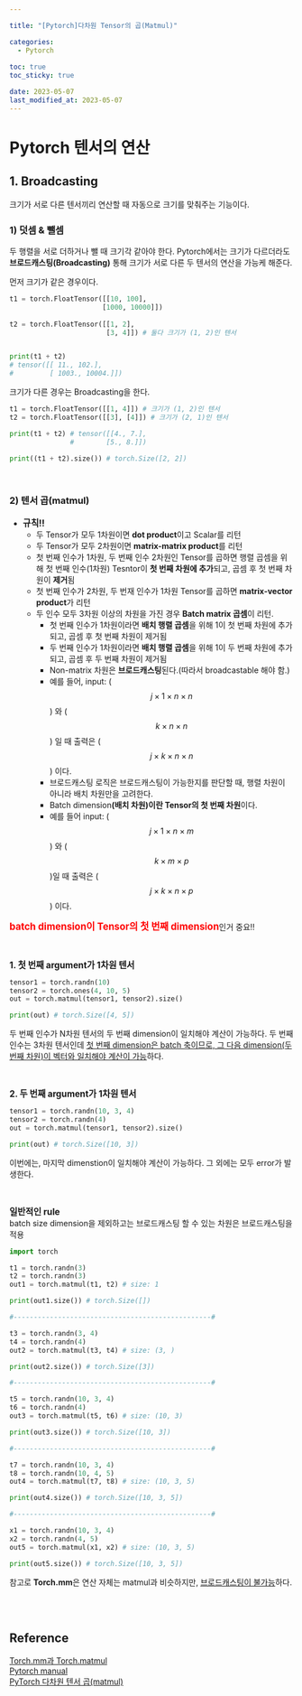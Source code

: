 ```yaml
---

title: "[Pytorch]다차원 Tensor의 곱(Matmul)"

categories: 
  - Pytorch
  
toc: true
toc_sticky: true

date: 2023-05-07
last_modified_at: 2023-05-07
---
```


# Pytorch 텐서의 연산
## 1. Broadcasting
크기가 서로 다른 텐서끼리 연산할 때 자동으로 크기를 맞춰주는 기능이다.

### 1) 덧셈 & 뺄셈
두 행렬을 서로 더하거나 뺄 때 크기각 같아야 한다. Pytorch에서는 크기가 다르더라도 <b>브로드캐스팅(Broadcasting)</b> 통해 크기가 서로 다른 두 텐서의 연산을 가능케 해준다. 

먼저 크기가 같은 경우이다.  

```python
t1 = torch.FloatTensor([[10, 100], 
                       [1000, 10000]])
                       
t2 = torch.FloatTensor([[1, 2], 
                        [3, 4]]) # 둘다 크기가 (1, 2)인 텐서


print(t1 + t2) 
# tensor([[ 11., 102.],
#         [ 1003., 10004.]])
```

크기가 다른 경우는 Broadcasting을 한다.

```python
t1 = torch.FloatTensor([[1, 4]]) # 크기가 (1, 2)인 텐서
t2 = torch.FloatTensor([[3], [4]]) # 크기가 (2, 1)인 텐서

print(t1 + t2) # tensor([[4., 7.],
               #        [5., 8.]])

print((t1 + t2).size()) # torch.Size([2, 2])
```

<br/>

### 2) 텐서 곱(matmul)
- <span style = "font-size:110%"><b>규칙!!</b></span>  
  - 두 Tensor가 모두 1차원이면 **dot product**이고 Scalar를 리턴
  - 두 Tensor가 모두 2차원이면 **matrix-matrix product**를 리턴
  - 첫 번째 인수가 1차원, 두 번째 인수 2차원인 Tensor를 곱하면 행렬 곱셈을 위해 첫 번째 인수(1차원) Tesntor이 **첫 번째 차원에 추가**되고, 곱셈 후 첫 번째 차원이 **제거**됨
  - 첫 번째 인수가 2차원, 두 번재 인수가 1차원 Tensor를 곱하면 **matrix-vector product**가 리턴
  - 두 인수 모두 3차원 이상의 차원을 가진 경우 **Batch matrix 곱셈**이 리턴. 
    - 첫 번째 인수가 1차원이라면 **배치 행렬 곱셈**을 위해 1이 첫 번째 차원에 추가되고, 곱셈 후 첫 번째 차원이 제거됨 
    - 두 번째 인수가 1차원이라면 **배치 행렬 곱셈**을 위해 1이 두 번째 차원에 추가되고, 곱셈 후 두 번째 차원이 제거됨
    - Non-matrix 차원은 **브로드캐스팅**된다.(따라서 broadcastable 해야 함.)
    - 예를 들어, input: ($$j \times 1 \times n \times n$$) 와 ($$k \times n \times n$$) 일 때 출력은 ($$j \times k \times n \times n$$) 이다.
    - 브로드캐스팅 로직은 브로드캐스팅이 가능한지를 판단할 때, 행렬 차원이 아니라 배치 차원만을 고려한다.
    - Batch dimension<b>(배치 차원)이란 Tensor의 첫 번째 차원</b>이다.
    - 예를 들어 input: ($$j \times 1 \times n \times m$$) 와 ($$k \times m \times p $$)일 때 출력은 ($$j \times k \times n \times p$$) 이다. 

<span style = "font-size:120%"><span style = "color:red">**batch dimension이 Tensor의 첫 번째 dimension**</span></span>인거 중요!!

<br/>

<span style = "font-size:110%"><b>1. 첫 번째 argument가 1차원 텐서</b></span>

```python
tensor1 = torch.randn(10)
tensor2 = torch.ones(4, 10, 5)
out = torch.matmul(tensor1, tensor2).size()

print(out) # torch.Size([4, 5])
```

두 번째 인수가 N차원 텐서의 두 번째 dimension이 일치해야 계산이 가능하다. 두 번째 인수는 3차원 텐서인데 <u>첫 번째 dimension은 batch 축이므로, 그 다음 dimension(두 번째 차원)이
 벡터와 일치해야 계산이 가능</u>하다.

<br/>

<span style = "font-size:110%"><b>2. 두 번째 argument가 1차원 텐서</b></span>

```python
tensor1 = torch.randn(10, 3, 4)
tensor2 = torch.randn(4)
out = torch.matmul(tensor1, tensor2).size()

print(out) # torch.Size([10, 3])
```

이번에는, 마지막 dimenstion이 일치해야 계산이 가능하다. 그 외에는 모두 error가 발생한다.

<br/>

<span style = "font-size:110%"><b>일반적인 rule</b></span>  
batch size dimension을 제외하고는 브로드캐스팅 할 수 있는 차원은 브로드캐스팅을 적용

```python
import torch

t1 = torch.randn(3)
t2 = torch.randn(3)
out1 = torch.matmul(t1, t2) # size: 1

print(out1.size()) # torch.Size([]) 

#-------------------------------------------------#

t3 = torch.randn(3, 4)
t4 = torch.randn(4)
out2 = torch.matmul(t3, t4) # size: (3, )

print(out2.size()) # torch.Size([3])

#-------------------------------------------------#

t5 = torch.randn(10, 3, 4)
t6 = torch.randn(4)
out3 = torch.matmul(t5, t6) # size: (10, 3)

print(out3.size()) # torch.Size([10, 3])

#-------------------------------------------------#

t7 = torch.randn(10, 3, 4)
t8 = torch.randn(10, 4, 5)
out4 = torch.matmul(t7, t8) # size: (10, 3, 5)

print(out4.size()) # torch.Size([10, 3, 5])

#-------------------------------------------------#

x1 = torch.randn(10, 3, 4)
x2 = torch.randn(4, 5)
out5 = torch.matmul(x1, x2) # size: (10, 3, 5)

print(out5.size()) # torch.Size([10, 3, 5])
```

참고로 **Torch.mm**은 연산 자체는 matmul과 비슷하지만, <u>브로드캐스팅이 불가능</u>하다.

<br/>
<br/>

## Reference
[Torch.mm과 Torch.matmul ]("https://neos518.tistory.com/178")    
[Pytorch manual]("https://pytorch.org/docs/stable/generated/torch.matmul.html?highlight=matmul#torch.matmul")    
[PyTorch 다차원 텐서 곱(matmul)]("https://normal-engineer.tistory.com/237")  
